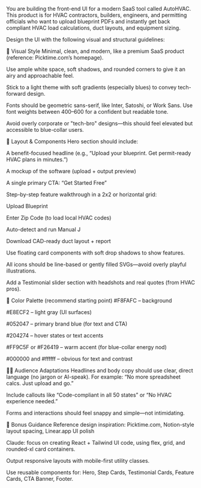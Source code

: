You are building the front-end UI for a modern SaaS tool called AutoHVAC. This product is for HVAC contractors, builders, engineers, and permitting officials who want to upload blueprint PDFs and instantly get back compliant HVAC load calculations, duct layouts, and equipment sizing.

Design the UI with the following visual and structural guidelines:

🎯 Visual Style
Minimal, clean, and modern, like a premium SaaS product (reference: Picktime.com’s homepage).

Use ample white space, soft shadows, and rounded corners to give it an airy and approachable feel.

Stick to a light theme with soft gradients (especially blues) to convey tech-forward design.

Fonts should be geometric sans-serif, like Inter, Satoshi, or Work Sans. Use font weights between 400–600 for a confident but readable tone.

Avoid overly corporate or "tech-bro" designs—this should feel elevated but accessible to blue-collar users.

🧱 Layout & Components
Hero section should include:

A benefit-focused headline (e.g., “Upload your blueprint. Get permit-ready HVAC plans in minutes.”)

A mockup of the software (upload + output preview)

A single primary CTA: “Get Started Free”

Step-by-step feature walkthrough in a 2x2 or horizontal grid:

Upload Blueprint

Enter Zip Code (to load local HVAC codes)

Auto-detect and run Manual J

Download CAD-ready duct layout + report

Use floating card components with soft drop shadows to show features.

All icons should be line-based or gently filled SVGs—avoid overly playful illustrations.

Add a Testimonial slider section with headshots and real quotes (from HVAC pros).

🎨 Color Palette (recommend starting point)
#F8FAFC – background

#E8ECF2 – light gray (UI surfaces)

#052047 – primary brand blue (for text and CTA)

#204274 – hover states or text accents

#FF9C5F or #F26419 – warm accent (for blue-collar energy nod)

#000000 and #ffffff – obvious for text and contrast

👷‍♂️ Audience Adaptations
Headlines and body copy should use clear, direct language (no jargon or AI-speak).
For example: “No more spreadsheet calcs. Just upload and go.”

Include callouts like “Code-compliant in all 50 states” or “No HVAC experience needed.”

Forms and interactions should feel snappy and simple—not intimidating.

🧠 Bonus Guidance
Reference design inspiration: Picktime.com, Notion-style layout spacing, Linear.app UI polish

Claude: focus on creating React + Tailwind UI code, using flex, grid, and rounded-xl card containers.

Output responsive layouts with mobile-first utility classes.

Use reusable components for: Hero, Step Cards, Testimonial Cards, Feature Cards, CTA Banner, Footer.

